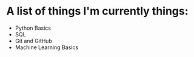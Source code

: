 # A list of things I'm currently things:
- Python Basics
- SQL
- Git and GitHub
- Machine Learning Basics

